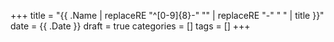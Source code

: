 +++
title = "{{ .Name | replaceRE "^[0-9]{8}-" "" | replaceRE "-" " " | title }}"
date = {{ .Date }}
draft = true
categories = []
tags = []
+++

